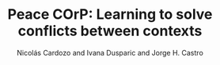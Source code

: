---
author: Nicolás Cardozo and Ivana Dusparic and Jorge H. Castro
booktitle: Proceedings of the Workshop on Context-Oriented Programming
location: Barcelona, Spain
month: June
pages: to appear
publisher: ACM
series: COP'17
doi: 10.1145/3117802.3117803
title: "Peace COrP: Learning to solve conflicts between contexts"
year: 2017
---